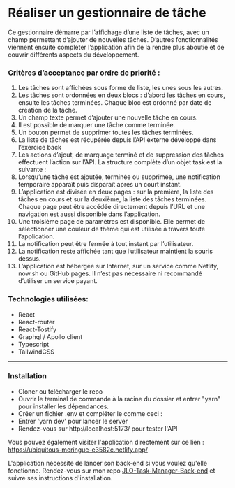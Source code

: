 # Réaliser un gestionnaire de tâche

Ce gestionnaire démarre par l’affichage d’une liste de tâches, avec un champ permettant d’ajouter de nouvelles tâches. D’autres fonctionnalités viennent ensuite compléter l’application afin de la rendre plus aboutie et de couvrir différents aspects du développement.

### Critères d’acceptance par ordre de priorité :

1. Les tâches sont affichées sous forme de liste, les unes sous les autres.
2. Les tâches sont ordonnées en deux blocs : d’abord les tâches en cours, ensuite les tâches terminées. Chaque bloc est ordonné par date de création de la tâche.
3. Un champ texte permet d’ajouter une nouvelle tâche en cours.
4. Il est possible de marquer une tâche comme terminée.
5. Un bouton permet de supprimer toutes les tâches terminées.
6. La liste de tâches est récupérée depuis l’API externe développé dans l’exercice back
7. Les actions d’ajout, de marquage terminé et de suppression des tâches effectuent
   l’action sur l’API. La structure complète d’un objet task est la suivante :
8. Lorsqu’une tâche est ajoutée, terminée ou supprimée, une notification temporaire
   apparaît puis disparaît après un court instant.
9. L’application est divisée en deux pages : sur la première, la liste des tâches en cours et
   sur la deuxième, la liste des tâches terminées. Chaque page peut être accédée
   directement depuis l’URL et une navigation est aussi disponible dans l’application.
10. Une troisième page de paramètres est disponible. Elle permet de sélectionner une couleur de thème qui est utilisée à travers toute l’application.
11. La notification peut être fermée à tout instant par l’utilisateur.
12. La notification reste affichée tant que l’utilisateur maintient la souris dessus.
13. L’application est hébergée sur Internet, sur un service comme Netlify, now.sh ou GitHub pages. Il n’est pas nécessaire ni recommandé d’utiliser un service payant.

### Technologies utilisées:

- React
- React-router
- React-Tostify
- Graphql / Apollo client
- Typescript
- TailwindCSS

---

### Installation

- Cloner ou télécharger le repo
- Ouvrir le terminal de commande à la racine du dossier et entrer "yarn" pour installer les dépendances.
- Créer un fichier .env et compléter le comme ceci :
- Entrer 'yarn dev' pour lancer le server
- Rendez-vous sur http://localhost:5173/ pour tester l'API

Vous pouvez également visiter l'application directement sur ce lien : https://ubiquitous-meringue-e3582c.netlify.app/

L'application nécessite de lancer son back-end si vous voulez qu'elle fonctionne.
Rendez-vous sur mon repo [JLO-Task-Manager-Back-end](https://github.com/CharonTom/JLO-Task-Manager-Back-end) et suivre ses instructions d'installation.
